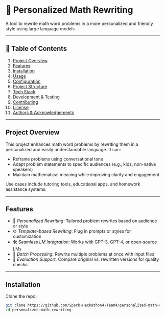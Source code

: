 # 🧮 Personalized Math Rewriting

A tool to rewrite math word problems in a more personalized and friendly style using large language models.

---

## 🚀 Table of Contents

1. [Project Overview](#project-overview)  
2. [Features](#features)  
3. [Installation](#installation)  
4. [Usage](#usage)  
5. [Configuration](#configuration)  
6. [Project Structure](#project-structure)  
7. [Tech Stack](#tech-stack)  
8. [Development & Testing](#development--testing)  
9. [Contributing](#contributing)  
10. [License](#license)  
11. [Authors & Acknowledgements](#authors--acknowledgements)

---

## Project Overview

This project enhances math word problems by rewriting them in a personalized and easily understandable language. It can:

- Reframe problems using conversational tone
- Adapt problem statements to specific audiences (e.g., kids, non-native speakers)
- Maintain mathematical meaning while improving clarity and engagement

Use cases include tutoring tools, educational apps, and homework assistance systems.

---

## Features

- 🎯 *Personalized Rewriting*: Tailored problem rewrites based on audience or style  
- ⚙️ *Template-based Rewriting*: Plug in prompts or styles for customization  
- 🛠️ *Seamless LM Integration*: Works with GPT-3, GPT-4, or open-source LMs  
- 🔄 *Batch Processing*: Rewrite multiple problems at once with input files  
- 🧪 *Evaluation Support*: Compare original vs. rewritten versions for quality checks

---

## Installation

Clone the repo:

```bash
git clone https://github.com/Spark-Hackathon4-Team4/personalized-math-rewriting.git
cd personalized-math-rewriting

